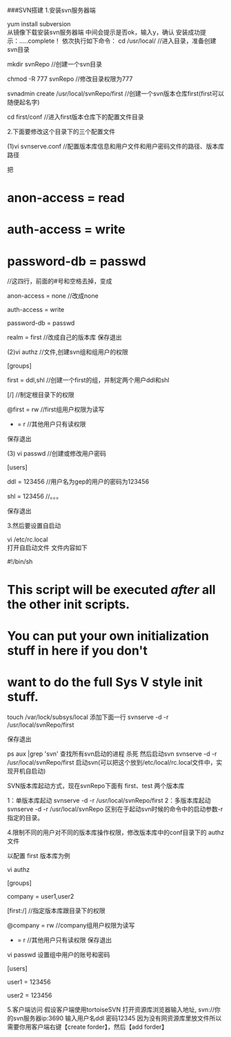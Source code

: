 ###SVN搭建
1.安装svn服务器端

yum install subversion      
从镜像下载安装svn服务器端
中间会提示是否ok，输入y，确认
安装成功提示：.....complete！
依次执行如下命令：
cd /usr/local/              //进入目录，准备创建svn目录

mkdir svnRepo                   //创建一个svn目录

chmod -R 777 svnRepo            //修改目录权限为777

svnadmin create /usr/local/svnRepo/first  //创建一个svn版本仓库first(first可以随便起名字)

cd first/conf               //进入first版本仓库下的配置文件目录


2.下面要修改这个目录下的三个配置文件


(1)vi svnserve.conf    //配置版本库信息和用户文件和用户密码文件的路径、版本库路径


把

# anon-access = read

# auth-access = write

# password-db = passwd
//这四行，前面的#号和空格去掉，变成

anon-access = none      //改成none

auth-access = write

password-db = passwd

realm = first           //改成自己的版本库
保存退出



(2)vi authz     //文件,创建svn组和组用户的权限

[groups]

first = ddl,shl //创建一个first的组，并制定两个用户ddl和shl

[/]             //制定根目录下的权限

@first = rw     //first组用户权限为读写

* = r           //其他用户只有读权限

保存退出


(3) vi passwd   //创建或修改用户密码

[users]

ddl = 123456    //用户名为gep的用户的密码为123456

shl = 123456    //。。。

保存退出


3.然后要设置自启动

vi /etc/rc.local    
打开自启动文件
文件内容如下

#!/bin/sh
#
# This script will be executed *after* all the other init scripts.
# You can put your own initialization stuff in here if you don't
# want to do the full Sys V style init stuff.

touch /var/lock/subsys/local
添加下面一行
svnserve -d -r /usr/local/svnRepo/first

保存退出

ps aux |grep 'svn'  查找所有svn启动的进程
杀死 然后启动svn
svnserve -d -r /usr/local/svnRepo/first 启动svn(可以把这个放到/etc/local/rc.local文件中，实现开机自启动)


SVN版本库起动方式，现在svnRepo下面有 first、test 两个版本库

1：单版本库起动    svnserve -d -r /usr/local/svnRepo/first
2：多版本库起动    svnserve -d -r /usr/local/svnRepo
区别在于起动svn时候的命令中的启动参数-r指定的目录。



4.限制不同的用户对不同的版本库操作权限，修改版本库中的conf目录下的 authz文件

以配置 first 版本库为例

vi authz

[groups]

company = user1,user2

[first:/]             //指定版本库跟目录下的权限

@company = rw     //company组用户权限为读写

* = r           //其他用户只有读权限
保存退出



vi passwd 设置组中用户的账号和密码

[users]

user1  = 123456

user2 = 123456

5.客户端访问
假设客户端使用tortoiseSVN
打开资源库浏览器输入地址, svn://你的svn服务器ip:3690
输入用户名ddl 密码12345
因为没有网资源库里放文件所以需要你用客户端右键【create forder】，然后【add forder】